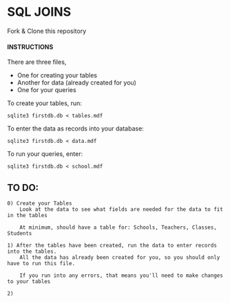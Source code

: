 # SQL JOINS
Fork & Clone this repository

#### INSTRUCTIONS

There are three files,
 * One for creating your tables
 * Another for data (already created for you)
 * One for your queries


To create your tables, run:

	sqlite3 firstdb.db < tables.mdf

To enter the data as records into your database:

    sqlite3 firstdb.db < data.mdf

To run your queries, enter:

	sqlite3 firstdb.db < school.mdf




## TO DO:
	0) Create your Tables
		Look at the data to see what fields are needed for the data to fit in the tables

		At minimum, should have a table for: Schools, Teachers, Classes, Students

	1) After the tables have been created, run the data to enter records into the tables. 
		All the data has already been created for you, so you should only have to run this file.

		If you run into any errors, that means you'll need to make changes to your tables

	2) 
